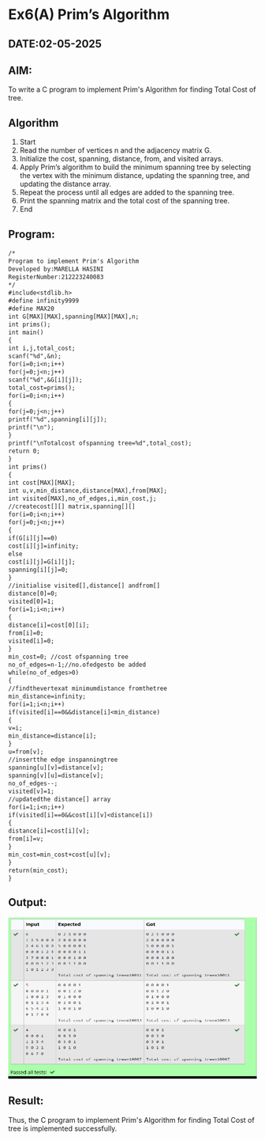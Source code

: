 # Ex6(A) Prim’s Algorithm
## DATE:02-05-2025
## AIM:
To write a C program to implement Prim's Algorithm for finding Total Cost of tree.

## Algorithm
1. Start
2. Read the number of vertices n and the adjacency matrix G.
3. Initialize the cost, spanning, distance, from, and visited arrays.
4. Apply Prim’s algorithm to build the minimum spanning tree by selecting the vertex with the 
minimum distance, updating the spanning tree, and updating the distance array.
5. Repeat the process until all edges are added to the spanning tree.
6. Print the spanning matrix and the total cost of the spanning tree.
7. End

## Program:
```
/*
Program to implement Prim's Algorithm
Developed by:MARELLA HASINI
RegisterNumber:212223240083  
*/
#include<stdlib.h>
#define infinity9999
#define MAX20
int G[MAX][MAX],spanning[MAX][MAX],n; 
int prims();
int main()
{
int i,j,total_cost; 
scanf("%d",&n); 
for(i=0;i<n;i++) 
for(j=0;j<n;j++) 
scanf("%d",&G[i][j]); 
total_cost=prims();
for(i=0;i<n;i++)
{
for(j=0;j<n;j++)
printf("%d",spanning[i][j]); 
printf("\n");
}
printf("\nTotalcost ofspanning tree=%d",total_cost); 
return 0;
}
int prims()
{
int cost[MAX][MAX];
int u,v,min_distance,distance[MAX],from[MAX]; 
int visited[MAX],no_of_edges,i,min_cost,j;
//createcost[][] matrix,spanning[][] 
for(i=0;i<n;i++)
for(j=0;j<n;j++)
{ 
if(G[i][j]==0)
cost[i][j]=infinity; 
else 
cost[i][j]=G[i][j]; 
spanning[i][j]=0;
}
//initialise visited[],distance[] andfrom[] 
distance[0]=0;
visited[0]=1; 
for(i=1;i<n;i++)
{
distance[i]=cost[0][i]; 
from[i]=0; 
visited[i]=0;
}
min_cost=0; //cost ofspanning tree 
no_of_edges=n-1;//no.ofedgesto be added 
while(no_of_edges>0)
{
//findthevertexat minimumdistance fromthetree 
min_distance=infinity;
for(i=1;i<n;i++) 
if(visited[i]==0&&distance[i]<min_distance)
{
v=i; 
min_distance=distance[i];
}
u=from[v];
//insertthe edge inspanningtree 
spanning[u][v]=distance[v]; 
spanning[v][u]=distance[v]; 
no_of_edges--;
visited[v]=1;
//updatedthe distance[] array
for(i=1;i<n;i++) 
if(visited[i]==0&&cost[i][v]<distance[i])
{
distance[i]=cost[i][v]; 
from[i]=v;
}
min_cost=min_cost+cost[u][v];
}
return(min_cost);
}
```

## Output:
![alt text](image.png)

## Result:
Thus, the C program to implement Prim's Algorithm for finding Total Cost of tree is implemented successfully.
